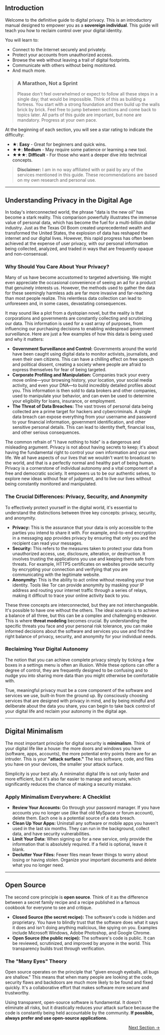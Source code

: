 ## Introduction

Welcome to the definitive guide to digital privacy. This is an introductory manual designed to empower you as a **sovereign individual**. This guide will teach you how to reclaim control over your digital identity.

You will learn to:
-   Connect to the Internet securely and privately.
-   Protect your accounts from unauthorized access.
-   Browse the web without leaving a trail of digital footprints.
-   Communicate with others without being monitored.
-   And much more.

> ### A Marathon, Not a Sprint
>
> Please don't feel overwhelmed or expect to follow all these steps in a single day; that would be impossible. Think of this as building a fortress. You start with a strong foundation and then build up the walls brick by brick. Feel free to jump between sections and come back to topics later. All parts of this guide are important, but none are mandatory. Progress at your own pace.

At the beginning of each section, you will see a star rating to indicate the difficulty:

-   ★: **Easy** - Great for beginners and quick wins.
-   ★★: **Medium** - May require some patience or learning a new tool.
-   ★★★: **Difficult** - For those who want a deeper dive into technical concepts.

> **Disclaimer:** I am in no way affiliated with or paid by any of the services mentioned in this guide. These recommendations are based on my own research and personal use.

---

## Understanding Privacy in the Digital Age

In today's interconnected world, the phrase "data is the new oil" has become a stark reality. This comparison powerfully illustrates the immense value of personal data, which has become the fuel for a multi-billion dollar industry. Just as the Texas Oil Boom created unprecedented wealth and transformed the United States, the explosion of data has reshaped the internet and our digital lives. However, this rapid progress has often been achieved at the expense of user privacy, with our personal information being collected, analyzed, and traded in ways that are frequently opaque and non-consensual.

### Why Should You Care About Your Privacy?

Many of us have become accustomed to targeted advertising. We might even appreciate the occasional convenience of seeing an ad for a product that genuinely interests us. However, the methods used to gather the data for these seemingly harmless ads are far more invasive and far-reaching than most people realize. This relentless data collection can lead to unforeseen and, in some cases, devastating consequences.

It may sound like a plot from a dystopian novel, but the reality is that corporations and governments are constantly collecting and scrutinizing our data. This information is used for a vast array of purposes, from influencing our purchasing decisions to enabling widespread government surveillance. Here are just a few examples of how this data is being used and why it matters:

*   **Government Surveillance and Control:** Governments around the world have been caught using digital data to monitor activists, journalists, and even their own citizens. This can have a chilling effect on free speech and political dissent, creating a society where people are afraid to express themselves for fear of being targeted.
*   **Corporate Profiling and Manipulation:** Companies track your every move online—your browsing history, your location, your social media activity, and even your DNA—to build incredibly detailed profiles about you. This information is then sold to data brokers and other companies, used to manipulate your behavior, and can even be used to determine your eligibility for loans, insurance, or employment.
*   **The Threat of Data Breaches:** The vast troves of personal data being collected are a prime target for hackers and cybercriminals. A single data breach can expose everything from your username and password to your financial information, government identification, and other sensitive personal details. This can lead to identity theft, financial loss, and other serious consequences.

The common refrain of "I have nothing to hide" is a dangerous and misleading argument. Privacy is not about having secrets to keep; it's about having the fundamental right to control your own information and your own life. We all have aspects of our lives that we wouldn't want to broadcast to the world, and that is a perfectly normal and healthy part of being human. Privacy is a cornerstone of individual autonomy and a vital component of a free and democratic society. It empowers us to be our authentic selves, to explore new ideas without fear of judgment, and to live our lives without being constantly monitored and manipulated.

### The Crucial Differences: Privacy, Security, and Anonymity

To effectively protect yourself in the digital world, it's essential to understand the distinctions between three key concepts: privacy, security, and anonymity.

*   **Privacy:** This is the assurance that your data is only accessible to the parties you intend to share it with. For example, end-to-end encryption in a messaging app provides privacy by ensuring that only you and the recipient can read your messages.
*   **Security:** This refers to the measures taken to protect your data from unauthorized access, use, disclosure, alteration, or destruction. It involves trusting the applications you use and keeping them safe from threats. For example, HTTPS certificates on websites provide security by encrypting your connection and verifying that you are communicating with the legitimate website.
*   **Anonymity:** This is the ability to act online without revealing your true identity. Tools like Tor can provide anonymity by masking your IP address and routing your internet traffic through a series of relays, making it difficult to trace your online activity back to you.

These three concepts are interconnected, but they are not interchangeable. It's possible to have one without the others. The ideal scenario is to achieve a balance of all three, but this can be a complex and challenging endeavor. This is where **threat modeling** becomes crucial. By understanding the specific threats you face and your personal risk tolerance, you can make informed decisions about the software and services you use and find the right balance of privacy, security, and anonymity for your individual needs.

### Reclaiming Your Digital Autonomy

The notion that you can achieve complete privacy simply by ticking a few boxes in a settings menu is often an illusion. While these options can offer a degree of control, they are frequently designed to be confusing and to nudge you into sharing more data than you might otherwise be comfortable with.

True, meaningful privacy must be a core component of the software and services we use, built-in from the ground up. By consciously choosing services that are designed with privacy in mind, and by being mindful and deliberate about the data you share, you can begin to take back control of your digital life and reclaim your autonomy in the digital age.

---

## Digital Minimalism

The most important principle for digital security is **minimalism**. Think of your digital life like a house: the more doors and windows you have (software, apps, accounts), the more potential entry points there are for an intruder. This is your **"attack surface."** The less software, code, and files you have on your devices, the smaller your attack surface.

Simplicity is your best ally. A minimalist digital life is not only faster and more efficient, but it's also far easier to manage and secure, which significantly reduces the chance of making a security mistake.

### Apply Minimalism Everywhere: A Checklist

-   **Review Your Accounts:** Go through your password manager. If you have accounts you no longer use (like that old MySpace or forum account), delete them. Each one is a potential source of a data breach.
-   **Clean Up Your Apps:** Uninstall any software or mobile apps you haven't used in the last six months. They can run in the background, collect data, and have security vulnerabilities.
-   **Limit Your Data:** When signing up for a new service, only provide the information that is absolutely required. If a field is optional, leave it blank.
-   **Declutter Your Files:** Fewer files mean fewer things to worry about losing or having stolen. Organize your important documents and delete what you no longer need.

---

## Open Source

The second core principle is **open source**. Think of it as the difference between a secret family recipe and a recipe published in a famous cookbook for everyone to see and critique.

-   **Closed Source (the secret recipe):** The software's code is hidden and proprietary. You have to blindly trust that the software does what it says it does and isn't doing anything malicious, like spying on you. Examples include Microsoft Windows, Adobe Photoshop, and Google Chrome.
-   **Open Source (the public recipe):** The software's code is public. It can be reviewed, scrutinized, and improved by anyone in the world. This transparency builds trust through verification.

### The "Many Eyes" Theory

Open source operates on the principle that "given enough eyeballs, all bugs are shallow." This means that when many people are looking at the code, security flaws and backdoors are much more likely to be found and fixed quickly. It's a collaborative effort that makes software more secure and trustworthy.

Using transparent, open-source software is fundamental. It doesn't eliminate all risks, but it drastically reduces your attack surface because the code is constantly being held accountable by the community. **If possible, always prefer and use open-source applications.**

<div class="next-section-button-container">
<p align="right"><a href="#/threat-modeling" class="next-section-button">Next Section &rarr;</a></p>
</div>
